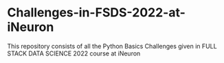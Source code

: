 # Challenges-in-FSDS-2022-at-iNeuron
This repository consists of all the Python Basics Challenges given in FULL STACK DATA SCIENCE 2022  course at iNeuron
